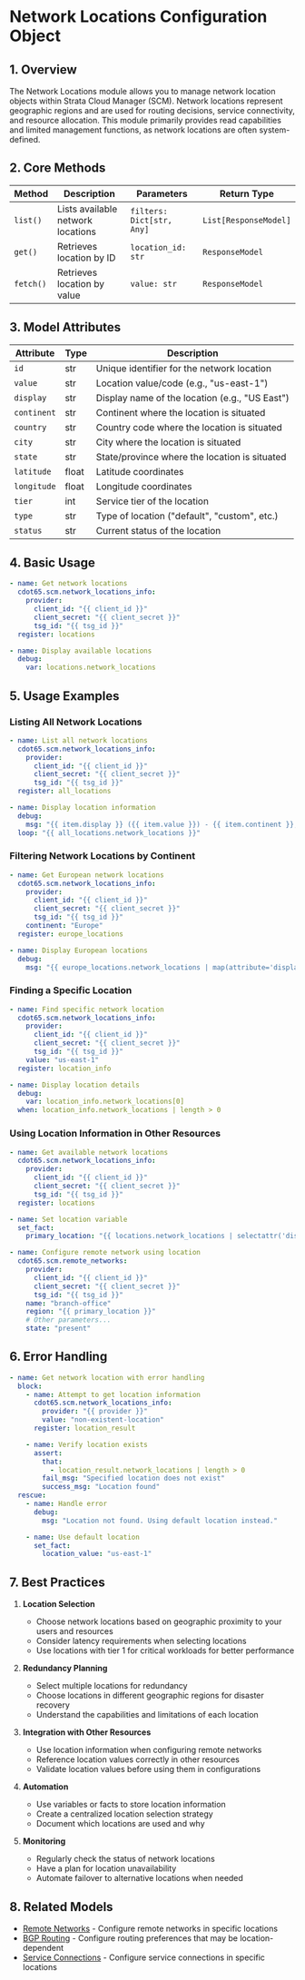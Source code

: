 # Network Locations Configuration Object

## 1. Overview

The Network Locations module allows you to manage network location objects within Strata Cloud
Manager (SCM). Network locations represent geographic regions and are used for routing decisions,
service connectivity, and resource allocation. This module primarily provides read capabilities and
limited management functions, as network locations are often system-defined.

## 2. Core Methods

| Method    | Description                       | Parameters                | Return Type           |
| --------- | --------------------------------- | ------------------------- | --------------------- |
| `list()`  | Lists available network locations | `filters: Dict[str, Any]` | `List[ResponseModel]` |
| `get()`   | Retrieves location by ID          | `location_id: str`        | `ResponseModel`       |
| `fetch()` | Retrieves location by value       | `value: str`              | `ResponseModel`       |

## 3. Model Attributes

| Attribute   | Type  | Description                                    |
| ----------- | ----- | ---------------------------------------------- |
| `id`        | str   | Unique identifier for the network location     |
| `value`     | str   | Location value/code (e.g., "us-east-1")        |
| `display`   | str   | Display name of the location (e.g., "US East") |
| `continent` | str   | Continent where the location is situated       |
| `country`   | str   | Country code where the location is situated    |
| `city`      | str   | City where the location is situated            |
| `state`     | str   | State/province where the location is situated  |
| `latitude`  | float | Latitude coordinates                           |
| `longitude` | float | Longitude coordinates                          |
| `tier`      | int   | Service tier of the location                   |
| `type`      | str   | Type of location ("default", "custom", etc.)   |
| `status`    | str   | Current status of the location                 |

## 4. Basic Usage



```yaml
- name: Get network locations
  cdot65.scm.network_locations_info:
    provider:
      client_id: "{{ client_id }}"
      client_secret: "{{ client_secret }}"
      tsg_id: "{{ tsg_id }}"
  register: locations

- name: Display available locations
  debug:
    var: locations.network_locations
```


## 5. Usage Examples

### Listing All Network Locations



```yaml
- name: List all network locations
  cdot65.scm.network_locations_info:
    provider:
      client_id: "{{ client_id }}"
      client_secret: "{{ client_secret }}"
      tsg_id: "{{ tsg_id }}"
  register: all_locations

- name: Display location information
  debug:
    msg: "{{ item.display }} ({{ item.value }}) - {{ item.continent }}, {{ item.country }}"
  loop: "{{ all_locations.network_locations }}"
```


### Filtering Network Locations by Continent



```yaml
- name: Get European network locations
  cdot65.scm.network_locations_info:
    provider:
      client_id: "{{ client_id }}"
      client_secret: "{{ client_secret }}"
      tsg_id: "{{ tsg_id }}"
    continent: "Europe"
  register: europe_locations

- name: Display European locations
  debug:
    msg: "{{ europe_locations.network_locations | map(attribute='display') | list }}"
```


### Finding a Specific Location



```yaml
- name: Find specific network location
  cdot65.scm.network_locations_info:
    provider:
      client_id: "{{ client_id }}"
      client_secret: "{{ client_secret }}"
      tsg_id: "{{ tsg_id }}"
    value: "us-east-1"
  register: location_info

- name: Display location details
  debug:
    var: location_info.network_locations[0]
  when: location_info.network_locations | length > 0
```


### Using Location Information in Other Resources



```yaml
- name: Get available network locations
  cdot65.scm.network_locations_info:
    provider:
      client_id: "{{ client_id }}"
      client_secret: "{{ client_secret }}"
      tsg_id: "{{ tsg_id }}"
  register: locations

- name: Set location variable
  set_fact:
    primary_location: "{{ locations.network_locations | selectattr('display', 'eq', 'US East') | map(attribute='value') | first }}"

- name: Configure remote network using location
  cdot65.scm.remote_networks:
    provider:
      client_id: "{{ client_id }}"
      client_secret: "{{ client_secret }}"
      tsg_id: "{{ tsg_id }}"
    name: "branch-office"
    region: "{{ primary_location }}"
    # Other parameters...
    state: "present"
```


## 6. Error Handling



```yaml
- name: Get network location with error handling
  block:
    - name: Attempt to get location information
      cdot65.scm.network_locations_info:
        provider: "{{ provider }}"
        value: "non-existent-location"
      register: location_result

    - name: Verify location exists
      assert:
        that: 
          - location_result.network_locations | length > 0
        fail_msg: "Specified location does not exist"
        success_msg: "Location found"
  rescue:
    - name: Handle error
      debug:
        msg: "Location not found. Using default location instead."

    - name: Use default location
      set_fact:
        location_value: "us-east-1"
```


## 7. Best Practices

1. **Location Selection**

   - Choose network locations based on geographic proximity to your users and resources
   - Consider latency requirements when selecting locations
   - Use locations with tier 1 for critical workloads for better performance

2. **Redundancy Planning**

   - Select multiple locations for redundancy
   - Choose locations in different geographic regions for disaster recovery
   - Understand the capabilities and limitations of each location

3. **Integration with Other Resources**

   - Use location information when configuring remote networks
   - Reference location values correctly in other resources
   - Validate location values before using them in configurations

4. **Automation**

   - Use variables or facts to store location information
   - Create a centralized location selection strategy
   - Document which locations are used and why

5. **Monitoring**

   - Regularly check the status of network locations
   - Have a plan for location unavailability
   - Automate failover to alternative locations when needed

## 8. Related Models

- [Remote Networks](remote_networks.md) - Configure remote networks in specific locations
- [BGP Routing](bgp_routing.md) - Configure routing preferences that may be location-dependent
- [Service Connections](service_connections.md) - Configure service connections in specific
  locations
